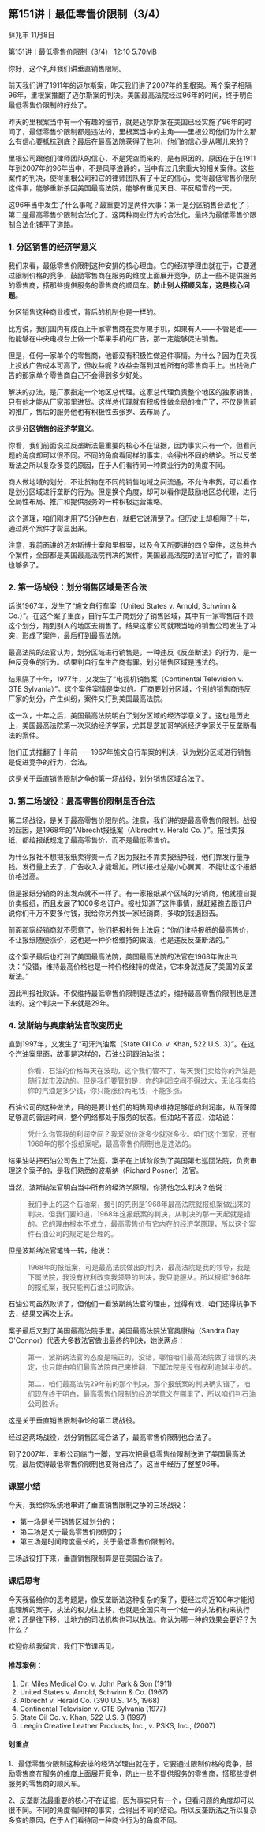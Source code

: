 
## 第151讲丨最低零售价限制（3/4）


薛兆丰
11月8日

第151讲丨最低零售价限制（3/4）
12:10 5.70MB


你好，这个礼拜我们讲垂直销售限制。

前天我们讲了1911年的迈尔斯案，昨天我们讲了2007年的里根案。两个案子相隔96年，里根案推翻了迈尔斯案的判决。美国最高法院经过96年的时间，终于明白最低零售价限制的好处了。

昨天的里根案当中有一个有趣的细节，就是迈尔斯案在美国已经实施了96年的时间了，最低零售价限制都是违法的，里根案当中的主角——里根公司他们为什么那么有信心要抵抗到底？最后在最高法院获得了胜利，他们的信心是从哪儿来的？

里根公司跟他们律师团队的信心，不是凭空而来的，是有原因的。原因在于在1911年到2007年的96年当中，不是风平浪静的，当中有过几宗重大的相关案件。这些案件的判决，使得里根公司和它的律师团队有了十足的信心，觉得最低零售价限制这件事，能够重新杀回美国最高法院，能够有重见天日、平反昭雪的一天。

这96年当中发生了什么事呢？最重要的是两件大事：第一是分区销售合法化了；第二是最高零售价限制合法化了。这两种商业行为的合法化，最终为最低零售价限制合法化铺平了道路。

### 1. 分区销售的经济学意义

我们来看，最低零售价限制这种安排的核心理由。它的经济学理由就在于，它要通过限制价格的竞争，鼓励零售商在服务的维度上面展开竞争，防止一些不提供服务的零售商，搭那些提供服务的零售商的顺风车。**防止别人搭顺风车，这是核心问题**。

分区销售这种商业模式，背后的机制也是一样的。

比方说，我们国内有成百上千家零售商在卖苹果手机，如果有人——不管是谁——他能够在中央电视台上做一个苹果手机的广告，那一定能够促进销售。

但是，任何一家单个的零售商，他都没有积极性做这件事情。为什么？因为在央视上投放广告成本可高了，但收益呢？收益会落到其他所有的零售商手上。出钱做广告的那家单个零售商自己不会得到多少好处。

解决的办法，是厂家指定一个地区总代理。这家总代理负责整个地区的独家销售，只有他才能从厂家那里进货。这样总代理就有积极性做全局的推广了，不仅是售前的推广，售后的服务他也有积极性去张罗、去布局了。

这是**分区销售的经济学意义**。

你看，我们前面说过反垄断法最重要的核心不在证据，因为事实只有一个，但看问题的角度却可以很不同。不同的角度看同样的事实，会得出不同的结论。所以反垄断法之所以复杂多变的原因，在于人们看待同一种商业行为的角度不同。

商人做地域的划分，不让货物在不同的销售地域之间流通，不允许串货，可以看作是划分区域进行垄断的行为。但是换个角度，却可以看作是鼓励地区总代理，进行全局性布局、推广和提供服务的一种积极运营策略。

这个道理，咱们刚才用了5分钟左右，就把它说清楚了。但历史上却相隔了十年，通过两个案件才彰显出来。

注意，我前面讲的迈尔斯博士案和里根案，以及今天所要讲的四个案件，这总共六个案件，全部都是美国最高法院判决的案件。美国最高法院的法官可忙了，管的事也够多了。

### 2. 第一场战役：划分销售区域是否合法

话说1967年，发生了“施文自行车案（United States v. Arnold, Schwinn & Co.）”。在这个案子里面，自行车生产商划分了销售区域，其中有一家零售店不顾这个划分，跑到别人的地区去销售了。结果这家公司就跟当地的销售公司发生了冲突，形成了案件，最后打到最高法院。

最高法院的法官认为，划分区域进行销售是，一种违反《反垄断法》的行为，是一种反竞争的行为。结果判自行车生产商有罪。划分销售区域是违法的。

结果隔了十年，1977年，又发生了“电视机销售案（Continental Television v. GTE Sylvania）”。这个案件案情是类似的。厂商要划分区域，个别的销售商违反厂家的划分，产生纠纷，案件又打到美国最高法院。

这一次，十年之后，美国最高法院明白了划分区域的经济学意义了。这也是历史上，美国最高法院第一次采纳经济学家，尤其是芝加哥学派经济学家关于反垄断看法的案件。

他们正式推翻了十年前——1967年施文自行车案的判决，认为划分区域进行销售是促进竞争的行为，合法。

这是关于垂直销售限制之争的第一场战役，划分销售区域合法了。

### 3. 第二场战役：最高零售价限制是否合法

第二场战役，是关于最高零售价限制的。注意，我们讲的是最高零售价限制。战役的起因，是1968年的“Albrecht报纸案（Albrecht v. Herald Co. ）”。报社卖报纸，都给报纸规定了最高零售价，而不是最低零售价。

为什么报社不想把报纸卖得贵一点？因为报社不靠卖报纸挣钱，他们靠发行量挣钱。发行量上去了，广告收入才能增加。所以报社总是小心翼翼，不能让这个报纸价格过高。

但是报纸分销商的出发点就不一样了。有一家报纸某个区域的分销商，他就擅自提价卖报纸，而且发展了1000多名订户。报社知道了这件事情，就赶紧跑去跟订户说你们千万不要多付钱，我给你另外找一家经销商，多收的钱退回去。

前面那家经销商就不愿意了，他们把报社告上法庭：“你们维持报纸的最高售价，不让报纸随便涨价，这也是一种价格维持的做法，也是违反反垄断法的。”

这个案子最后也打到了美国最高法院，美国最高法院的法官在1968年做出判决：“没错，维持最高价格也是一种价格维持的做法，它本身就违反了美国的反垄断法。”

因此判报社败诉。不仅维持最低零售价限制是违法的，维持最高零售价限制也是违法的。这个判决一下来就是29年。

### 4. 波斯纳与奥康纳法官改变历史

直到1997年，又发生了“可汗汽油案（State Oil Co. v. Khan, 522 U.S. 3）”。在这个汽油案里面，故事是这样的，石油公司跟油站说：

> 你看，石油的价格每天在波动，这个我们管不了，每天我们卖给你的汽油是随行就市波动的。但是我们要管的是，你的利润空间不得过大，无论我卖给你的汽油是多少钱，你只能涨价两毛钱，不能多涨。

石油公司的这种做法，目的是要让他们的销售网络维持足够低的利润率，从而保障足够高的营运时间，整个网络都处于服务的状态。但油站不答应，油站说：

> 凭什么你管我的利润空间？我爱涨价涨多少就涨多少。咱们这个国家，还有1968年的那个报纸案呢，最高零售价限制也是违法的。

结果油站把石油公司告上了法庭，案子在上诉阶段到了美国第七巡回法院，负责审理这个案子的，是我们熟悉的波斯纳（Richard Posner）法官。

当然，波斯纳法官明白当中所有的经济学原理，你猜他怎么判决？他说：

> 我们手上的这个石油案，援引的先例是1968年最高法院就报纸案做出来的判决。但我们要知道，1968年这报纸案的判决，从判决的那一天起就是错的。它的理由根本不成立，最高零售价有它内在的经济学原理，所以这个案件石油公司的规定是合理的。

但是波斯纳法官笔锋一转，他说：

> 1968年的报纸案，可是最高法院做出的判决，最高法院是我的领导，我是下属法院，我没有权利改变我领导的判决，我只能服从。所以根据1968年的报纸案，我只能判石油公司败诉。

石油公司虽然败诉了，但他们一看波斯纳法官的理由，觉得有戏，咱们还得抗争下去，结果又再次上诉。



案子最后又到了美国最高法院手里。美国最高法院法官奥康纳（Sandra Day O'Connor）代表大多数法官做出最终的判决，她说两点：

> 第一，波斯纳法官的态度是端正的，没错，哪怕咱们最高法院做了错误的决定，也只能由咱们最高法院自己来推翻，下属法院是没有权利逾越半步的。
>
> 第二，咱们最高法院29年前的那个判决，那个报纸案的判决确实错了，咱们现在终于明白，最高零售价限制的经济学意义在哪里了，所以咱们判石油公司胜诉。

这是关于垂直销售限制争论的第二场战役。

经过这两场战役，划分销售区域合法了，最高零售价限制也合法了。

到了2007年，里根公司临门一脚，又再次把最低零售价限制送进了美国最高法院，最后使得最低零售价限制也变得合法了。这当中经历了整整96年。

### 课堂小结

今天，我给你系统地串讲了垂直销售限制之争的三场战役：
- 第一场是关于销售区域划分的；
- 第二场是关于最高零售价限制的；
- 第三场是时间跨度最长的，关于最低零售价限制的。

三场战役打下来，垂直销售限制算是在美国合法了。

### 课后思考

今天我留给你的思考题是，像反垄断法这种复杂的案子，要经过将近100年才能彻底理解的案子，执法的权力往上移，也就是全国只有一个统一的执法机构来执行呢；还是往下移，让地方的司法机构也可以执法。你认为哪一种的效果会更好？为什么？

欢迎你给我留言，我们下节课再见。

#### 推荐案例：

1. Dr. Miles Medical Co. v. John Park & Son (1911)
2. United States v. Arnold, Schwinn & Co. (1967) 
3. Albrecht v. Herald Co. (390 U.S. 145, 1968)
4. Continental Television v. GTE Sylvania (1977)
5. State Oil Co. v. Khan, 522 U.S. 3 (1997) 
6. Leegin Creative Leather Products, Inc., v. PSKS, Inc., (2007)

#### 划重点

1、最低零售价限制这种安排的经济学理由就在于，它要通过限制价格的竞争，鼓励零售商在服务的维度上面展开竞争，防止一些不提供服务的零售商，搭那些提供服务的零售商的顺风车。

2、反垄断法最重要的核心不在证据，因为事实只有一个，但看问题的角度却可以很不同。不同的角度看同样的事实，会得出不同的结论。所以反垄断法之所以复杂多变的原因，在于人们看待同一种商业行为的角度不同。